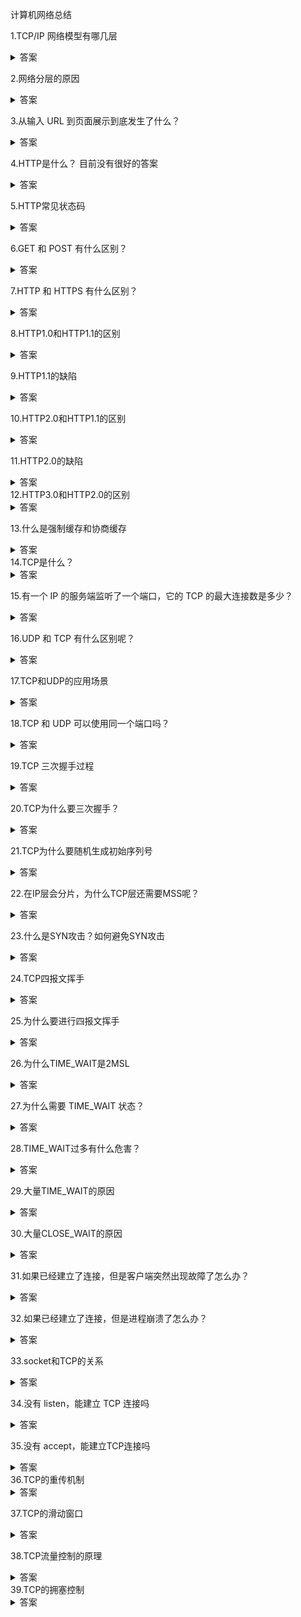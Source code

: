 计算机网络总结

1.TCP/IP 网络模型有哪几层

<details>
    <summary>答案</summary>
    <p>4层，应用层，传输层，网络层，网络接口层</p>
    <p>应用层提供两个终端设备上的应用程序之间信息交换的服务</p>
    <p>传输层负责向两台终端设备进程之间的通信提供通用的数据传输服务</p>
    <p>网络层负责为分组交换网上的不同主机提供通信服务</p>
    <p>网络接口层是数据链路层和物理层的合并，所以它的作用包括物理层的实现相邻计算机节点之间比特流的透明传送和数据链路层的将网络层交下来的 IP 数据报组装成帧，在两个相邻节点间的链路上传送帧</p>
</details>

2.网络分层的原因

<details>
    <summary>答案</summary>
    <p>1.各层之间相互独立：各层之间相互独立，各层之间不需要关心其他层是如何实现的，只需要知道自己如何调用下层提供好的功能就可以了</p>
    <p>2.提高了整体灵活性：每一层都可以使用最适合的技术来实现，你只需要保证你提供的功能以及暴露的接口的规则没有改变就行了。</p>
    <p>3.分层可以将复杂的网络问题分解为许多比较小的、界线比较清晰简单的小问题来处理和解决。这样使得复杂的计算机网络系统变得易于设计，实现和标准化。</p>
</details>

3.从输入 URL 到页面展示到底发生了什么？

<details>
    <summary>答案</summary>
    <p>首先会先解析URL，然后根据域名通过DNS解析协议解析出IP地址，DNS解析会先发送给本地域名服务器，本地域名服务器会查看本地的缓存列表，如果没有就向根域名服务器发起DNS解析请求，根域名服务器不负责解析，根域名服务器会告诉本地域名服务器负责该域名的顶级域名服务器的IP地址，然后本地域名服务器向该顶级域名服务器发起DNS解析请求，顶级域名服务器会告诉本地域名服务器负责该域名的权威域名服务器的地址，然后本地域名服务器会向该权威域名服务器发起DNS解析请求，权威域名服务器会告诉本地域名服务器该域名的IP地址。拿到该IP地址后，封装成HTTP请求报文，交付给传输层，到了传输层后，要先三次握手建立连接，建立好连接后，会加上TCP首部然后交付给网络层，网络层负责分组转发和确定分组从源到目的经过的路径，然后添加上IP首部，交付给网络接口层，网络接口层要确定数据报要发给谁，需要通过ARP协议获取目标服务器的MAC地址，ARP协议会在以太网中广播，请求获取下一步要发给的MAC地址，获取到后，将对应的MAC地址缓存下来，然后给数据报添加帧头和帧尾，然后通过网卡，交换机，路由器最终到达目标服务器</p>
</details>

4.HTTP是什么？ 目前没有很好的答案

<details>
    <summary>答案</summary>
    <p></p>
</details>

5.HTTP常见状态码

<details>
    <summary>答案</summary>
    <p>
        200请求成功一切正常，响应头包含body数据,204也是请求成功，但响应头没有body数据，206用于HTTP分块下载或断点续传，表示响应返回的body数据并不是资源的全部，而是其中的一部分
    </p>
    <p>
        301表示永久重定向，表明请求的资源已经不存在了，302表示临时重定向，请求的资源还在，但暂时需要使用另外的url来访问,304表示资源未修改，用于告诉客户端可以继续使用缓存资源
    </p>
    <p>
       400表示客户端请求的报文有误，401表示服务器禁止访问资源，404表示请求的资源在服务器不存在或未找到
    </p>
    <p>
        500表示服务器内部错误，501表示客户端请求的功能还不支持，502表示网关错误，503表示服务器正忙，无法响应客户端
    </p>
</details>

6.GET 和 POST 有什么区别？

<details>
    <summary>答案</summary>
    <p>1.用途不同：Get是用来从服务器上获得数据，而 Post是用来向服务器上传递数据。</p>
    <p>2.Get是不安全的，因为Get会将请求参数放在URL中，而Post则不会</p>
    <p>3.Get能够传输的数据量，因为Get会受到url长度的限制，而Post则不会</p>
    <p>4.Get能被缓存而Post则不能被缓存</p>
    <p>5.Post首部字段更多，所以Post会更慢</p>
</details>

7.HTTP 和 HTTPS 有什么区别？

<details>
    <summary>答案</summary>
    <p>1.HTTP是明文传输，HTTPS则在TCP和HTTP网络层之间加入了SSL/TLS安全协议，使得报文能够加密传输</p>
    <p>2.默认端口不同，HTTP默认端口是80，HTTPS默认端口是443</p>
    <p>3.HTTP连接建立更加简单，HTTPS还需要进行SSL/TLS握手，才能进行加密传输</p>
</details>

8.HTTP1.0和HTTP1.1的区别

<details>
    <summary>答案</summary>
    <p>1.HTTP1.0为短连接，HTTP1.1支持长连接</p>
    <p>2.HTTP1.1增加了大量的状态响应码</p>
    <p>3.HTTP1.1引入了更多的缓存控制策略，提供了更多可选择的缓存头</p>
    <p>4.HTTP1.1支持管道网络传输，只要第一个请求发送出去了，不必等其回来，就可以发第二个请求出去，可以减少整体的响应时间</p>
</details>

9.HTTP1.1的缺陷

<details>
    <summary>答案</summary>
    <p>1.HTTP1.1的请求和响应头部未经压缩就发送，导致发送延迟比较大</p>
    <p>2.发送冗长的首部。每次互相发送相同的首部造成的浪费较多</p>
    <p>3.服务器是按请求的顺序发送响应的，如果服务器响应慢，会导致客户端一直请求不到数据，即可后面的请求已经处理好了，也无法发出响应，也就是队头阻塞</p>
    <p>4.请求只能从客户端开始，服务器只能被动响应</p>
</details>

10.HTTP2.0和HTTP1.1的区别

<details>
    <summary>答案</summary>
    <p>1.HTTP2.0采用了头部压缩，对于头部中相同的部分使用一个索引号代替，使用HPACK算法维护了一张头信息表</p>
    <p>2.HTTP2.0不再采用纯文本的形式，而是采用二进制的形式，增加了传输效率</p>
    <p>3.HTTP2.0引入了stream的概念，一个TCP连接包含多个stream，一个stream包含一个或多个Message，一个Message包含一个或多个Frame，Fream是HTTP2.0的最小单位，不同stream可以乱序发送</p>
    <p>4.HTTP2.0改善了请求-响应模式，客户端和服务器都可以建立stream,服务器可以给客户端推送数据</p>
</details>

11.HTTP2.0的缺陷

<details>
    <summary>答案</summary>
    <p>1.HTTP2.0虽然采用了stream模式，但是还是存在队头阻塞，因为stream是基于TCP的，后面的stream即使到达了，应用层也无法读取，需要按序读取stream</p>
    <p>2.一旦发生丢包，该TCP连接的所有HTTP请求都要等待该包重传</p>
</details>
12.HTTP3.0和HTTP2.0的区别

<details>
    <summary>答案</summary>
    <p>1.HTTP3.0实现了无队头阻塞，当某个流发生丢包时，只会阻塞这个流，其他流不会受影响</p>
    <p>2.HTTP3.0采用了QUIC协议，能够更快的建立连接，握手过程只需要1个RTT</p>
    <p>3.HTTP3.0实现了连接迁移，因为QUIC采用的并不是四元组来确定一条连接，而是通过连接ID来标记通信的两个端点，即使网络连接发生变化，上下文信息不变，可以无缝的复用原连接</p>
</details>

13.什么是强制缓存和协商缓存

<details>
    <summary>答案</summary>
    <p>强制缓存是指只要浏览器判断缓存没有过期，则直接使用浏览器的本地缓存，通过cache-control和expires实现，cache-control表示过期的相对时间，expires表示过期的绝对时间</p>
    <p>协商缓存是指与服务端协商之后，通过协商结果来判断是否使用本地缓存，</p>
</details>
14.TCP是什么？

<details>
    <summary>答案</summary>
    <p>
        TCP是面向连接，可靠的，基于字节流的传输层通信协议
        面向连接是指在进行数据传输之前必须建立连接
        可靠的是指TCP能保证数据能够完整，准确的从发送方传输到接收方
        基于字节流是指TCP传输的数据是一连串的无结构的字节流
    </p>
</details>

15.有一个 IP 的服务端监听了一个端口，它的 TCP 的最大连接数是多少？

<details>
    <summary>答案</summary>
    <p>
        客户端IP数*客户端端口号=2^32*2^16.这是理论最大限制，但是会受到服务器内存限制，文件描述符限制
    </p>
</details>

16.UDP 和 TCP 有什么区别呢？

<details>
    <summary>答案</summary>
	<p>1.连接：TCP是面向连接的，传输数据之前要建立连接。UDP是不需要连接的，即立刻传输数据</p>
    <p>2.服务对象：TCP是一对一的两点服务，UDP支持一对一，一对多，多对多的交互通信</p>
    <p>3.可靠性：TCP是可靠交付数据的，数据可以无差错，不丢失，不重复，按序到达。而UDP是尽最大努力交付的，不保证可靠交付数据</p>
    <p>4.拥塞控制、流量控制:TCP有拥塞控制和流量控制机制，保证数据传输的安全性。UDP则没有，即可网络非常拥挤了也不会影响UDP的发送速率</p>
    <p>5.首部开销：TCP首部较长，会有一定的开销UDP首部只有8个字节，开销较小</p>
    <p>6.传输方式：TCP是流式传输，没有边界，但保证顺序和可靠。UDP是一个包一个包的传输，是有边界的，但可能丢包和失序</p>
</details>

17.TCP和UDP的应用场景

<details>
    <summary>答案</summary>
    <p>
        TCP通常用于HTTPS/HTTP，FTP,SSH等场景
        UDP通常用于DNS,广播通信，视频，音频等多媒体通信
    </p>
</details>

18.TCP 和 UDP 可以使用同一个端口吗？

<details>
    <summary>答案</summary>
    <p>可以，在内核中TCP和UDP是两个完全独立的模块</p>
</details>

19.TCP 三次握手过程

<details>
    <summary>答案</summary>
    <p>首先客户端和服务端都处于close状态，服务端会主动监听某个端口，处于listen状态，客户端会初始化一个随机序列号，将该序列号置于TCP首部的序号字段中，同时将SYN标志位设置为1，表示SYN报文，然后发送给服务端，之后客户端进入syn-sent状态。
    </p>
    <p>服务端收到SYN报文后，也初始化一个随机序列号,将该序列号置于TCP首部的序号字段中，将TCP首部的确认号字段的值设置为SYN报文TCP首部中序号的值+1，同时将SYN和ACK标志位设置为1，发送给客户端，之后服务端进入sync-rcvd
    </p>
    <p>客户端收到服务端的报文后，还需要发送一个确认报文，该确认报文TCP首部确认号字段的值设置为服务端报文TCP首部的序列号+1，同时将ACK标志位设置为1，发送给服务端，之后客户端进入ESTABLISHED状态,服务端收到客户端的应答报文后，也进入ESTABLISHED状态
    </p>
</details>

20.TCP为什么要三次握手？

<details>
    <summary>答案</summary>
    <p>
        主要原因是三次握手才可以阻止重复历史连接的初始化，还有三次握手才可以同步双方的初始序列号,三次握手能够减少资源开销（因为如果采用两次握手时，如果SYN报文阻塞，然后客户端重发SYN报文会导致建立多个无用的连接，浪费资源）
    </p>
</details>

21.TCP为什么要随机生成初始序列号

<details>
    <summary>答案</summary>
    <p>
        1.为了防止历史报文被下一个相同的四元组接收
        2.防止黑客伪造相同序列号的TCP报文被对方接收
    </p>
</details>

22.在IP层会分片，为什么TCP层还需要MSS呢？

<details>
    <summary>答案</summary>
    <p>
        因为如果在IP层进行分片的话，由于IP层没有超时重传机制，所以会导致一个分片丢失，全部分片重传
    </p>
</details>

23.什么是SYN攻击？如何避免SYN攻击

<details>
    <summary>答案</summary>
    <p>通过短时间内伪造不同ip地址的syn报文，从而使得服务端的半连接队列被占满，使得客户端不能为正常用户提供服务</p>
    <p>
        1.增大半连接队列
        2.减少SYN-ACK重传次数
        3.启用syncookies
	4.调大netdev_max_backlog参数
    </p>
</details>

24.TCP四报文挥手

<details>
    <summary>答案</summary>
    <p>首先客户端打算关闭连接，会发送一个FIN报文，该报文的TCP首部中的FIN字段设置为1，发送给服务端，之后客户端进入time_wait_1状态。服务端收到该报文后向客户端发送ACK应答报文，之后服务端进入close_wait状态。客户端收到服务端的ACK应答报文后，进入time_wait_2状态。等待服务端处理完数据后，向客户端发送FIN报文，之后进入last_ack状态。客户端收到服务端的FIN报文后，发送一个ACK应答报文给服务端，然后进入time_wait状态。服务端接收到客户端的ACK应答报文后，进入close状态，自此服务端的连接已经关闭。等待2MSL后，客户端也自动进入close状态，自此客户端的连接已经关闭</p>
</details>

25.为什么要进行四报文挥手

<details>
    <summary>答案</summary>
    <p>
        因为服务端在收到FIN-ACK报文时，可能还有需要发送和处理的数据，需要等待服务端处理和发送完数据后才会发送FIN报文给客户端表示同意关闭连接
    </p>
</details>

26.为什么TIME_WAIT是2MSL

<details>
    <summary>答案</summary>
    <p>MSL是最大报文生存时间，等待2MSL可以保证第四次挥手报文被服务端接收，如果没有接收，在2MSL之前也会收到服务端重传的FIN报文，然后重新等待2MSL</p>
</details>

27.为什么需要 TIME_WAIT 状态？

<details>
    <summary>答案</summary>
    <p>
        1.防止历史连接的数据，被后面相同四元组的连接错误的接收
        2.保证被动关闭的一方，能被正确的关闭
    </p>
</details>

28.TIME_WAIT过多有什么危害？

<details>
    <summary>答案</summary>
    <p>
        1.占用系统资源
        2.占用端口资源
    </p>
</details>

29.大量TIME_WAIT的原因

<details>
    <summary>答案</summary>
    <p>
        1.HTTP没有启用长连接
        2.HTTP长连接超时
        3.HTTP长连接的请求数量达到上限
    </p>
</details>

30.大量CLOSE_WAIT的原因

<details>
    <summary>答案</summary>
    <p>
        1.没有将服务端socket注册到epoll
        2.新连接到来时，没有调用accept获取该连接的socket
        3.accept获取已连接的socket后，没有将其注册到epoll
        4.客户端关闭连接后，服务端没有调用close函数
    </p>
</details>

31.如果已经建立了连接，但是客户端突然出现故障了怎么办？

<details>
    <summary>答案</summary>
    <p>
        TCP通过保活机制会每隔一段时间发送探测报文，如果连续几个探测报文都没有得到相应，则会认为该TCP连接已经死亡。
        如果对端主机正常，将会重置保活时间，如果对端主机宕机，发送几次探测报文后，会报告该TCP连接已经死亡。如果对端主机宕机并重启，对端会产生一个RST报文，重置该连接
    </p>
</details>

32.如果已经建立了连接，但是进程崩溃了怎么办？

<details>
    <summary>答案</summary>
    <p>
        当进程崩溃后，操作系统内核会自己完成四次挥手
    </p>
</details>

33.socket和TCP的关系

<details>
    <summary>答案</summary>
    <p>
        在三次握手中，服务端和客户端首先初始化socket，然后服务端调用bind,listen，然后调用accept阻塞，然后客户端调用connect,此时会进行三次握手，第二次握手后，connect会返回，第三次握手完成后会将连接的socket放入accept队列，然后此时accpet函数返回一个已连接的socket,然后调用read读数据阻塞，客户端调用write写数据，当读到EOF时，调用close。
        在四报文挥手时，首先客户端调用close，然后第一次挥手会将EOF写入接收缓冲区，然后当read读到EOF调用close进行第三次挥手 
    </p>
</details>

34.没有 listen，能建立 TCP 连接吗

<details>
    <summary>答案</summary>
    <p>
        可以，只要两个客户端同时调用connect即可
    </p>
</details>

35.没有 accept，能建立TCP连接吗

<details>
    <summary>答案</summary>
    <p>
        可以，accept只是从accpet队列中取出一个socket,并不参与三次握手
    </p>
</details>
36.TCP的重传机制

<details>
    <summary>答案</summary>
    <p>
        1.超时重传：发送数据时会设置一个定时器，当超过指定时间后，没有收到对方的ACK确认应答报文，就会重发该数据。
    </p>
    <p>
        2.快速重传：当收到三个相同的 ACK 报文时，会在定时器过期之前，重传丢失的报文段。
    </p>
    <p>
        3.SACK：通过在TCP首部的选项字段添加SACK，将已收到的数据的信息发送给发送方，使得发送方可以只重传丢失的数据
    </p>
    <p>
        4.D-SACK：通过使用SACK告诉发送方那些数据被重复接收了。可以让发送方知道是发送出去的数据包丢了，还是接收方回应的ACK丢了
    </p>
</details>

37.TCP的滑动窗口

<details>
    <summary>答案</summary>
    <p>
       滑动窗口分为发送窗口和接收窗口，发送窗口通过记录已发送但未收到ACK应答的第一个字节的位置，待发送但还接收方还可以处理的第一个字节的位置，未发送并且接收方不可以处理的第一个字节的位置
        接收窗口通过记录未接收但还可以接收的第一个字节的位置，未接收并且不可以接收的第一个字节的位置
        发送窗口的大小约等于接收窗口的大小，因为大小同步是有时延的
    </p>
</details>

38.TCP流量控制的原理

<details>
    <summary>答案</summary>
    <p>
        TCP流量控制通过滑动窗口和调整TCP报文的大小来实现。
        通过滑动窗口协调发送窗口和接收窗口的大小来使得发送方的发送速率不要太快，要让接收方来得及接收
        因为TCP首部就有20个字节，所以需要避免发送太小的报文。所以通过控制TCP报文的大小，达到一定大小才能发送
    </p>
</details>
39.TCP的拥塞控制

<details>
    <summary>答案</summary>
    <p>
        通过维护一个拥塞窗口的大小来避免发送方填满整个网络
        拥塞控制有四种算法
    </p>
    <p>
        慢启动算法，刚建立TCP连接的时候，每收到一个ACK，拥塞窗口的大小就翻倍，当到达慢启动门限时，就会启用拥塞避免算法
    </p>
    <p>
        拥塞避免算法: 当拥塞窗口超过慢启动门限时，每收到一个ACK，拥塞窗口就增加1/cwnd(拥塞窗口大小)
    </p>
    <p>
        拥塞发生算法：当遇到超时重传的时候 ，拥塞窗口大小会设置为1，慢启动门限会设置为原来的一半,当遇到快速重传(即三个重复的ACK)，拥塞窗口会设置为原来的一半，慢启动门限设置为拥塞窗口的一半
    </p>
    <p>
        快速恢复算法: 当遇到快速重传时，会将拥塞窗口设置为原来的一半再加3，慢启动门限设置为拥塞窗口的一半，3表示已经确认接收到3个重复的ACK，如果再收到重复的ACK，拥塞窗口+1，如果收到新数据的ACK，则将拥塞窗口的大小设置为慢启动门限
    </p>

40.为什么有了流量控制，还要拥塞控制？


<details>
    <summary>答案</summary>
    <p>
        流量控制是为了避免发送方的数据填满接收方的缓存
        拥塞控制是为了避免发送方的数据填满整个网络
    </p>
</details>
41.TCP的全连接队列和半连接队列

<details>
    <summary>答案</summary>
    <p>
        服务端收到客户端的SYN请求后，内核会将该连接存储到半连接队列中，并响应SYN+ACK，客户端会返回ACK，当服务器收到第三次握手的ACK时，内核会将该连接从半连接队列中移除，然后创建新的完全的连接，将其添加到全连接队列，等待调用accept时将其取出
    </p>
</details>

42.当全连接队列和半连接队列满了会怎么样？

<details>
    <summary>答案</summary>
    <p>
        当全连接队列满了后，会将后续的请求丢弃，或者回复RST报文
        当半连接队列慢了后，如果没有开启syncookies，将会丢弃，如果全连接队列满了并且需要重传SYN+ACK的包多余一个，也会将其丢弃，如果没有开启syncookies并且当前半连接队列的长度超过max_syn_backlog的3/4
    </p>
</details>

43.半连接队列和全连接队列的最大长度?

<details>
    <summary>答案</summary>
    <p>
        全连接队列的最大长度为min(somaxconn,max_syn_backlog)
        半连接队列的理论最大长度为全连接队列最大长度和max_syn_backlog最小值的两倍
        实际的最大长度还会受到一个条件的限制，还要与max_syn_backlog的3/4取min
    </p>
</details>

44.什么情况下SYN包会被丢弃

<details>
    <summary>答案</summary>
    <p>
        1.NAT网络下，开启tcp_tw_recycle参数(因为NAT下不同的主机，会被看作相同的IP地址，因为开启了recycle+timestamp他并不会对四元组做检查，而是对IP地址做检查，就会使得改SYN包被丢弃)
        2.半连接队列满了并且没有开启syncookies，全连接队列满了并且需要重传syn+ack的连接超过1个，当前半连接队列的长度超过tcp_max_backlog的3/4
    </p>
</details>

45.已经建立连接的TCP，收到一个SYN包会怎么办?

<details>
    <summary>答案</summary>
    <p>
        1.如果这个SYN包的端口号和历史连接的端口号不同，则会被认为是建立一个新的连接，然后旧的连接，服务端会启用tcp保活机制，最后会将其释放掉
        2.如果这个SYN包的端口号和历史连接的端口号相同，因为这个序列号是随机的，所以服务端会回复一个正确的序列号和ACK，客户端收到发现不是自己期望的ACK，会回一个RST报文，从而释放该连接
    </p>
</details>

46.TCP如何处理乱序的数据？

<details>
    <summary>答案</summary>
    <p>
        当收到乱序的数据时，会将其加入到乱序队列中，然后当延迟的数据到达后，会检查乱序队列中是否有能够接上的数据，如果有，判断是否带有FIN标志，如果有，则将其进行处理
    </p>
</details>

47.处于TIME_WAIT状态时，收到SYN会发生什么

<details>
    <summary>答案</summary>
    <p>
        首先会判断是否为合法的SYN，如果是，则会跳过TIME_WAIT状态，直接进入syn_recv状态
        如果是不合法的SYN，则会回一个之前的ACK，对方收到后，收到的不是自己期望的ACK，则会发送RST报文
    </p>
</details>

48.处于TIME_WAIT状态时，收到RST报文会直接关闭吗？

<details>
    <summary>答案</summary>
    <p>
        取决于net.ipv4.tcp_rfc1337参数，如果设置为0，则提前结束TIME_WAIT状态，释放连接，如果设置为1，则会丢弃该RST报文
    </p>
</details>

49.TCP连接中遇到主机崩溃和进程崩溃会怎么样？

<details>
    <summary>答案</summary>
    <p>
        如果进程崩溃，最终内核会完成四次挥手
        如果主机崩溃，如果没有数据交换，如果没有开启keepalive，那么服务端将会一直等待，如果开启了keepalive，再探测到对方已经崩溃后将会关闭该连接
                     如果有数据交换，如果主机崩溃后迅速重启，将会回复RST报文，关闭该连接。如果主机崩溃后没有重启，服务端重传超过一定次数后，最终也会关闭该连接
    </p>
</details>

50.为什么tcp_tw_reuse是默认关闭的？

<details>
    <summary>答案</summary>
    <p>
        首先，开启tcp_tw_reuse就必须开启timestamp，然而这样会导致收到历史报文时，如果是RST报文，不会被丢弃
        其次，还可能导致对方无法接收到第四次挥手的ACK报文，从而导致被动关闭连接的一方被不正常的关闭。
    </p>
</details>

51.TCP握手和TLS握手能同时进行吗？

<details>
    <summary>答案</summary>
    <p>
        可以，但是必须保证客户端和服务端双方启用tcp fast open并且tls版本为1.3，并且之前已经建立连接
    </p>
</details>

52.HTTP的keep-alive和TCP的keepalive是同一个东西嘛

<details>
    <summary>答案</summary>
    <p>
        不是,HTTP的keep-alive是应用层实现的，是HTTP的长连接
        TCP的keepalive是传输层实现的，是TCP的保活机制
    </p>
</details>

53.TCP有什么缺陷?

<details>
    <summary>答案</summary>
    <p>1.TCP是在内核实现的，应用程序只能使用而不能修改，因为如果想要升级TCP协议，就只能升级内核，所以使得TCP的升级工作很困难</p>
    <p>2.TCP连接建立的延迟，基于应用层的协议，都需要先进行三次握手才能传输数据，大多数使用HTTPS的，在建立TCP连接后，还需要进行TLS握手，增大了数据传输的延迟</p>
    <p>3.TCP存在队头阻塞的问题，因为TCP是字节流协议，TCP层必须保证收到的字节数据是有序的，后面的字节数据即使收到了也无法从内核中读取数据</p>
    <p>4.网络迁移需要重新建立连接：因为TCP是根据四元组来确定一条TCP连接的，所以一旦网络发生变化，IP地址就会发生变化，就需要重新建立连接</p>
</details>

54.如何基于UDP实现可靠传输

<details>
    <summary>答案</summary>
    <p>
        1.基于UDP实现的可靠传输已经有了，QUIC协议，QUIC是通过Package Number 和Stream ID,Offset，可以支持序确认而不影响数据包的正确组装
        2.Stream级别的流量控制，每个stream有独立的接收窗口，即使一个窗口无法移动，也不会影响其他的Stream
        3.Connection级别的流量控制：他的接收窗口是所有stream之和
        4.QUIC对TCP的拥塞控制进行了改进，因为QUIC是处于应用层的，所以不同应用程序可以设置不同的拥塞控制算法
        5.QUIC支持更快的连接建立，通过连接ID来标识一个连接，即使网络发生变化，只要上下文信息还在，就可以复用原来的连接
        6.QUIC还解决了TCP队头阻塞的问题。QUIC为每个stream都分配了一个滑动窗口，使得多个stream之间没有依赖关系，相互独立
        7.QUIC建立连接的速度更快，QUIC内部包含了TLS，并且使用的是TLS1.3，QUIC自己的帧中就包含了TLS的记录，从而使得建立连接只需要1RTT，第二次连接只需要0RTT
    </p>
</details>

55.QUIC是如何解决TCP队头阻塞问题的？

<details>
    <summary>答案</summary>
    <p>
        QUIC对每个不同的stream都有一个滑动窗口，各个stream之间没有依赖关系，相互独立
    </p>
</details>

56.QUIC是如何迁移连接的？

<details>
    <summary>答案</summary>
    <p>
        使用连接ID来标记通信的两个端点，从而使得网络发生变化时，只需要仍保有上下文信息，就可以复用原来的连接
    </p>
</details>
57.客户端的端口可以重复使用吗？

<details>
    <summary>答案</summary>
    <p>
        只要不是相同的目的ip+目的端口就可以重复使用
    </p>
</details>

58.如何解决客户端 TCP 连接 TIME_WAIT 过多，导致无法与同一个服务器建立连接的问题？

<details>
    <summary>答案</summary>
    <p>开启net.ipv4.tcp_tw_reuse参数，对于相同的四元组，处于TIME_WAIT状态并且超过1秒，可以直接复用该连接</p>
</details>

59.如果服务端没有listen，客户端建立连接会怎么样？

<details>
    <summary>答案</summary>
    <p>
        因为服务端没有listen，所以无法找到对应的socket，所以会回复一个RST报文
    </p>
</details>

60.用了TCP，数据一定不会丢失吗？

<details>
    <summary>答案</summary>
    <p>
        不一定。数据丢失有以下几种情况.1.半连接，全连接队列满了，导致连接建立失败
        2.流量控制丢包，为了控制进入网卡的流量，在网络层有个队列，队列满了会导致丢包
        3.网卡丢包：网线质量差
        4.RingBuffer过小导致丢包：因为发送数据速度过快，数据还没有被内核读取就被覆盖，从而导致丢包
    </p>
</details>

61.TCP四次挥手可以变成三次挥手吗？

<details>
    <summary>答案</summary>
    <p>
        可以，但是得满足没有数据要发送并且开启了TCP延迟确认机制，这样第二次握手的ACK不会立马发送，而是等FIN一起发送
    </p>
</details>

